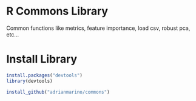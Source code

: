 # R Commons Library

Common functions like metrics, feature importance, load csv, robust pca, etc...

# Install Library

```R
install.packages("devtools")
library(devtools)

install_github("adrianmarino/commons")
```
